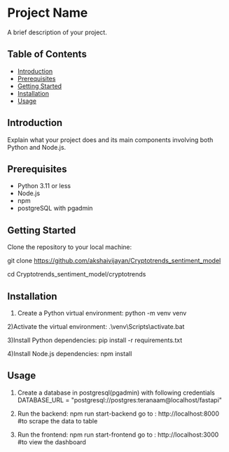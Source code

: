 # Project Name

A brief description of your project.

## Table of Contents
- [Introduction](#introduction)
- [Prerequisites](#prerequisites)
- [Getting Started](#getting-started)
- [Installation](#installation)
- [Usage](#usage)

## Introduction

Explain what your project does and its main components involving both Python and Node.js.

## Prerequisites

- Python 3.11 or less
- Node.js
- npm
- postgreSQL with pgadmin

## Getting Started

Clone the repository to your local machine:

git clone https://github.com/akshaivijayan/Cryptotrends_sentiment_model

cd Cryptotrends_sentiment_model/cryptotrends

## Installation

1) Create a Python virtual environment: 
python -m venv venv

2)Activate the virtual environment:
.\venv\Scripts\activate.bat

3)Install Python dependencies:
pip install -r requirements.txt

4)Install Node.js dependencies:
npm install

## Usage

1) Create a database in postgresql(pgadmin) with following credentials
DATABASE_URL = "postgresql://postgres:teranaam@localhost/fastapi"

2) Run the backend:
npm run start-backend
go to : http://localhost:8000 #to scrape the data to table

3) Run the frontend:
npm run start-frontend
go to : http://localhost:3000 #to view the dashboard
